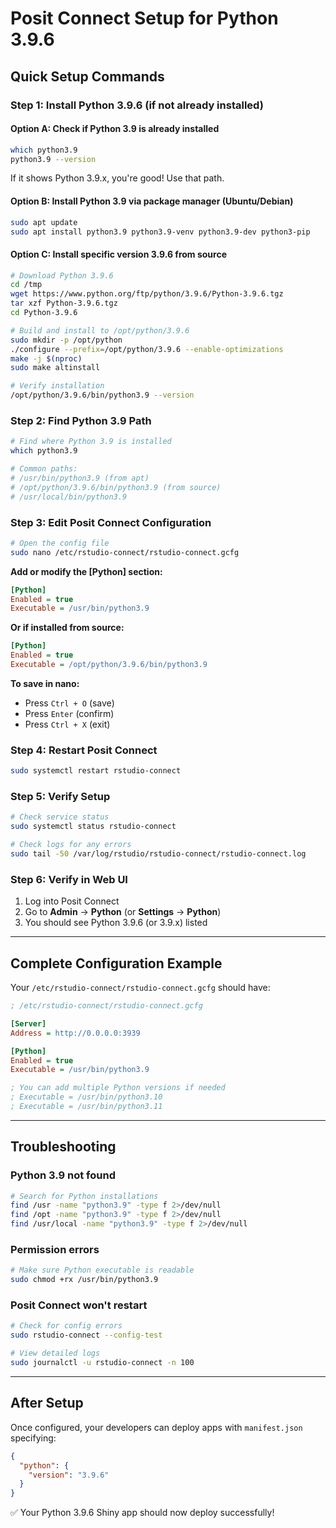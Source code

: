 # Posit Connect Setup for Python 3.9.6

## Quick Setup Commands

### Step 1: Install Python 3.9.6 (if not already installed)

#### Option A: Check if Python 3.9 is already installed
```bash
which python3.9
python3.9 --version
```

If it shows Python 3.9.x, you're good! Use that path.

#### Option B: Install Python 3.9 via package manager (Ubuntu/Debian)
```bash
sudo apt update
sudo apt install python3.9 python3.9-venv python3.9-dev python3-pip
```

#### Option C: Install specific version 3.9.6 from source
```bash
# Download Python 3.9.6
cd /tmp
wget https://www.python.org/ftp/python/3.9.6/Python-3.9.6.tgz
tar xzf Python-3.9.6.tgz
cd Python-3.9.6

# Build and install to /opt/python/3.9.6
sudo mkdir -p /opt/python
./configure --prefix=/opt/python/3.9.6 --enable-optimizations
make -j $(nproc)
sudo make altinstall

# Verify installation
/opt/python/3.9.6/bin/python3.9 --version
```

### Step 2: Find Python 3.9 Path

```bash
# Find where Python 3.9 is installed
which python3.9

# Common paths:
# /usr/bin/python3.9 (from apt)
# /opt/python/3.9.6/bin/python3.9 (from source)
# /usr/local/bin/python3.9
```

### Step 3: Edit Posit Connect Configuration

```bash
# Open the config file
sudo nano /etc/rstudio-connect/rstudio-connect.gcfg
```

**Add or modify the [Python] section:**
```ini
[Python]
Enabled = true
Executable = /usr/bin/python3.9
```

**Or if installed from source:**
```ini
[Python]
Enabled = true
Executable = /opt/python/3.9.6/bin/python3.9
```

**To save in nano:**
- Press `Ctrl + O` (save)
- Press `Enter` (confirm)
- Press `Ctrl + X` (exit)

### Step 4: Restart Posit Connect

```bash
sudo systemctl restart rstudio-connect
```

### Step 5: Verify Setup

```bash
# Check service status
sudo systemctl status rstudio-connect

# Check logs for any errors
sudo tail -50 /var/log/rstudio/rstudio-connect/rstudio-connect.log
```

### Step 6: Verify in Web UI

1. Log into Posit Connect
2. Go to **Admin** → **Python** (or **Settings** → **Python**)
3. You should see Python 3.9.6 (or 3.9.x) listed

---

## Complete Configuration Example

Your `/etc/rstudio-connect/rstudio-connect.gcfg` should have:

```ini
; /etc/rstudio-connect/rstudio-connect.gcfg

[Server]
Address = http://0.0.0.0:3939

[Python]
Enabled = true
Executable = /usr/bin/python3.9

; You can add multiple Python versions if needed
; Executable = /usr/bin/python3.10
; Executable = /usr/bin/python3.11
```

---

## Troubleshooting

### Python 3.9 not found
```bash
# Search for Python installations
find /usr -name "python3.9" -type f 2>/dev/null
find /opt -name "python3.9" -type f 2>/dev/null
find /usr/local -name "python3.9" -type f 2>/dev/null
```

### Permission errors
```bash
# Make sure Python executable is readable
sudo chmod +rx /usr/bin/python3.9
```

### Posit Connect won't restart
```bash
# Check for config errors
sudo rstudio-connect --config-test

# View detailed logs
sudo journalctl -u rstudio-connect -n 100
```

---

## After Setup

Once configured, your developers can deploy apps with `manifest.json` specifying:
```json
{
  "python": {
    "version": "3.9.6"
  }
}
```

✅ Your Python 3.9.6 Shiny app should now deploy successfully!
